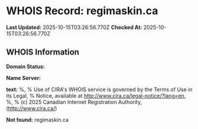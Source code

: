 # WHOIS Record: regimaskin.ca

**Last Updated:** 2025-10-15T03:26:56.770Z
**Checked At:** 2025-10-15T03:26:56.770Z

## WHOIS Information

**Domain Status:** 

**Name Server:** 

**text:** %, % Use of CIRA's WHOIS service is governed by the Terms of Use in its Legal, % Notice, available at http://www.cira.ca/legal-notice/?lang=en, %, % (c) 2025 Canadian Internet Registration Authority, (http://www.cira.ca/)

**Not found:** regimaskin.ca

